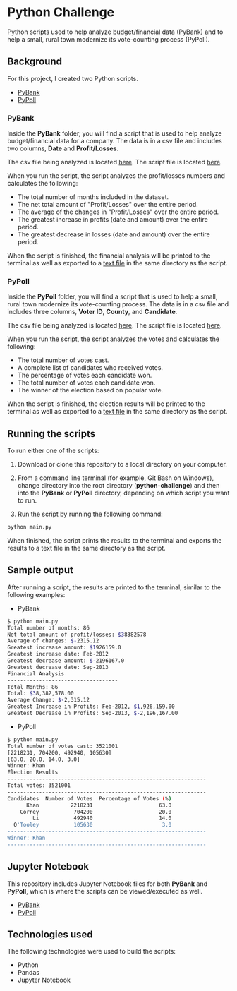 # Python Challenge

Python scripts used to help analyze budget/financial data (PyBank) and to help a small, rural town modernize its vote-counting process (PyPoll).

## Background

For this project, I created two Python scripts.

* [PyBank](#pybank)
* [PyPoll](#pypoll)


### <a name="pybank"></a>PyBank

Inside the **PyBank** folder, you will find a script that is used to help analyze budget/financial data for a company. The data is in a csv file and includes two columns, **Date** and **Profit/Losses**. 

The csv file being analyzed is located [here](./PyBank/Resources/budget_data.csv).
The script file is located [here](./PyBank/main.py).

When you run the script, the script analyzes the profit/losses numbers and calculates the following:

* The total number of months included in the dataset.
* The net total amount of "Profit/Losses" over the entire period.
* The average of the changes in "Profit/Losses" over the entire period.
* The greatest increase in profits (date and amount) over the entire period.
* The greatest decrease in losses (date and amount) over the entire period.

When the script is finished, the financial analysis will be printed to the terminal as well as exported to a [text file](./PyBank/financial_results.txt) in the same directory as the script.

### <a name="pypoll"></a>PyPoll

Inside the **PyPoll** folder, you will find a script that is used to help a small, rural town modernize its vote-counting process. The data is in a csv file and includes three columns, **Voter ID**, **County**, and **Candidate**. 

The csv file being analyzed is located [here](./PyPoll/Resources/election_data.csv).
The script file is located [here](./PyPoll/main.py).

When you run the script, the script analyzes the votes and calculates the following:

* The total number of votes cast.
* A complete list of candidates who received votes.
* The percentage of votes each candidate won.
* The total number of votes each candidate won.
* The winner of the election based on popular vote.

When the script is finished, the election results will be printed to the terminal as well as exported to a [text file](./PyPoll/election_results.txt) in the same directory as the script.

## Running the scripts

To run either one of the scripts:

1. Download or clone this repository to a local directory on your computer.

2. From a command line terminal (for example, Git Bash on Windows), change directory into the root directory (**python-challenge**) and then into the **PyBank** or **PyPoll** directory, depending on which script you want to run.

3. Run the script by running the following command:

  ```bash
  python main.py
  ```

When finished, the script prints the results to the terminal and exports the results to a text file in the same directory as the script.

## Sample output

After running a script, the results are printed to the terminal, similar to the following examples:

* PyBank

```bash
$ python main.py
Total number of months: 86
Net total amount of profit/losses: $38382578
Average of changes: $-2315.12
Greatest increase amount: $1926159.0
Greatest increase date: Feb-2012
Greatest decrease amount: $-2196167.0
Greatest decrease date: Sep-2013
Financial Analysis
-----------------------------------
Total Months: 86
Total: $38,382,578.00
Average Change: $-2,315.12
Greatest Increase in Profits: Feb-2012, $1,926,159.00
Greatest Decrease in Profits: Sep-2013, $-2,196,167.00
```

* PyPoll

```bash
$ python main.py
Total number of votes cast: 3521001
[2218231, 704200, 492940, 105630]
[63.0, 20.0, 14.0, 3.0]
Winner: Khan
Election Results
---------------------------------------------------------------
Total votes: 3521001
---------------------------------------------------------------
Candidates  Number of Votes  Percentage of Votes (%)
      Khan          2218231                     63.0
    Correy           704200                     20.0
        Li           492940                     14.0
  O'Tooley           105630                      3.0
---------------------------------------------------------------
Winner: Khan
---------------------------------------------------------------
```


## Jupyter Notebook

This repository includes Jupyter Notebook files for both **PyBank** and **PyPoll**, which is where the scripts can be viewed/executed as well.

* [PyBank](./PyBank/PyBank.ipynb)
* [PyPoll](./PyPoll/PyPoll.ipynb)

## Technologies used

The following technologies were used to build the scripts:

* Python
* Pandas
* Jupyter Notebook